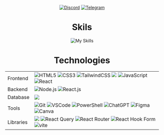 <div align="center">

[![Discord](https://img.shields.io/badge/Discord-5865F2?style=for-the-badge&logo=discord&logoColor=white)](https://discordapp.com/users/725656622197768202/)
[![Telegram](https://img.shields.io/badge/Telegram-2CA5E0?style=for-the-badge&logo=telegram&logoColor=white)](https://t.me/Vega781)
 
<!-- # Stats
[![github stats](https://github-readme-stats.vercel.app/api?bg_color=0000&text_color=888&hide_border=true&username=cupoftea0315&hide=contribs,issues&show_icons=true&count_private=true&rank_icon=github)](https://github.com/Vega781)
[![Top Langs](https://github-readme-stats.vercel.app/api/top-langs/?bg_color=0000&text_color=888&hide_border=true&username=cupoftea0315&layout=compact&hide_progress=true)](https://github.com/Vega781) -->

<!--💼 Currently working at [**ET Tech Limited**](https://github.com/etlimited) -->


<!-- 🧠 Currently learning [**Typescript**](https://www.typescriptlang.org/) -->

<!-- [**NextJs**](https://nextjs.org), [**Redux**](https://redux.js.org/) -->

<!-- 🔭 Currently exploring [**shadcn/ui**](https://github.com/shadcn-ui/ui). -->

<!--🌐 Portfolio: [**thecodermehedi**](https://thecodermehedi.me) -->

<!-- 🧐 Currently looking to collaborate on open source projects. -->

<!-- 🤔 Currently trying to improve my portfolio. -->

<!-- ✍️ Enjoy writing blogs on [**Dev.to**](https://dev.to/thecodermehedi) -->

<!-- 📫 Mail me: [**iammehedihasan@protonmail.com**](mailto:iammehedihasan@protonmail.com) -->

 <!-- ❤️ Enjoy crafting things like **[vscode-theme](https://dub.sh/clearview)**, **[ohmyposh-theme](https://dub.sh/dualsimplicity)** -->

<!--⚡ Fun fact: My code **DOESN’T** work, I have no idea why. My code **WORKS**, I have no idea why. -->

<!-- 🌐 Website: [thecodermehedi.com](https://thecodermehedi.me) -->

# Skils
![My Skills](https://skillicons.dev/icons?i=ts,js,python,html,css,scss,tailwind,react,nodejs,postgres,mongo,git,github,gitlab,vscode)


# Technologies

<table border="0">
<tr>
<td>Frontend</td> 
<td>
  <img src="https://img.shields.io/badge/html-%23E34F26.svg?style=for-the-badge&logo=html5&logoColor=white" alt="HTML5">
  <img src="https://img.shields.io/badge/css-%231572B6.svg?style=for-the-badge&logo=css3&logoColor=white" alt="CSS3">
  <img src="https://img.shields.io/badge/tailwindcss-%2338B2AC.svg?style=for-the-badge&logo=tailwind-css&logoColor=white" alt="TailwindCSS">
  <img src="https://img.shields.io/badge/typescript-%23007ACC.svg?style=for-the-badge&logo=typescript&logoColor=white alt="Typescript">
  <img src="https://img.shields.io/badge/javascript-%23323330.svg?style=for-the-badge&logo=javascript&logoColor=%23F7DF1E" alt="JavaScript">
  <img src="https://img.shields.io/badge/react-%2320232a.svg?style=for-the-badge&logo=react&logoColor=%2361DAFB" alt="React">
</tr>
<tr>
<td>Backend</td>
<td><img src="https://img.shields.io/badge/node.js-6DA55F?logo=node.js&logoColor=white&style=for-the-badge" alt="Node.js">
<img src="https://img.shields.io/badge/react.js-%23404d59.svg?style=for-the-badge&logo=react&logoColor=%2361DAFB" alt="React.js"></td>
</tr>
<tr>
<td>Database</td>
<td><img src="https://img.shields.io/badge/postgres-%23316192.svg?style=for-the-badge&logo=postgresql&logoColor=white"></td>
</tr>
<tr>
<td>Tools</td>
<td>

  <img src="https://img.shields.io/badge/git-%23F05033.svg?style=for-the-badge&logo=git&logoColor=white" alt="Git">
  <img src="https://img.shields.io/badge/VSCode-0078d7.svg?style=for-the-badge&logo=visual-studio-code&logoColor=white" alt="VSCode"> 
  <img src="https://img.shields.io/badge/PowerShell-%235391FE.svg?style=for-the-badge&logo=powershell&logoColor=white" alt="PowerShell"> 
  <img src="https://img.shields.io/badge/chatGPT-74aa9c?style=for-the-badge&logo=openai&logoColor=white" alt="ChatGPT">
  <img src="https://img.shields.io/badge/figma-%23F24E1E.svg?style=for-the-badge&logo=figma&logoColor=white" alt="Figma"> 
  <img src="https://img.shields.io/badge/Canva-%2300C4CC.svg?style=for-the-badge&logo=Canva&logoColor=white" alt="Canva"> 

</td>
</tr>
<tr>
  <td>Libraries</td>
  <td>
    <img src="https://img.shields.io/badge/zod-%233068b7.svg?style=for-the-badge&logo=zod&logoColor=white alt="Zod">
    <img src="https://img.shields.io/badge/-React%20Query-FF4154?style=for-the-badge&logo=react%20query&logoColor=white" alt="React Query">
    <img src="https://img.shields.io/badge/React_Router-CA4245?style=for-the-badge&logo=react-router&logoColor=white" alt="React Router">
    <img src="https://img.shields.io/badge/React%20Hook%20Form-%23EC5990.svg?style=for-the-badge&logo=reacthookform&logoColor=white" alt="React Hook Form">
    <img src="https://img.shields.io/badge/vite-%23646CFF.svg?style=for-the-badge&logo=vite&logoColor=white" alt="vite">
  </td>
</tr>
</table>

<!-- ![](https://stats.dooboo.io/api/github-stats-advanced?login=vega781)-->


</div> 
